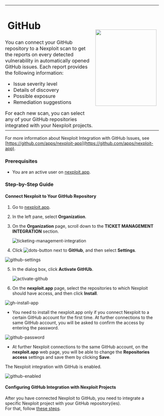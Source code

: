 

<table id="integrations" >
  <tr>
    <td width="70%">
      <h1>GitHub</h1>
    </td>
    <td width="30%" style="text-align:center" rowspan="3">
      <img src="guide/pipeline-integration/ticketing-systems/integrating-with-nexploit/media/github/github-new-logo.png" width="200" height="250"></img>
    </td>
  </tr>
  <tr>
    <td style="text-align:left;vertical-align:text-top;padding:0px">
      You can connect your GitHub repository to a Nexploit scan to get the reports on every detected vulnerability in automatically opened GitHub issues. Each report provides the following information:
      <ul>
        <li>Issue severity level</li>
        <li>Details of discovery</li>
        <li>Possible exposure</li>
        <li>Remediation suggestions </li>
      </ul>
      For each new scan, you can select any of your GitHub repositories integrated with your Nexploit projects.
    </td>
  </tr>
  <tr><td></td></tr>
</table>

For more information about Nexploit Integration with GitHub Issues, see [https://github.com/apps/nexploit-app](https://github.com/apps/nexploit-app).

### Prerequisites

* You are an active user on [nexploit.app](https://nexploit.app/). 

### Step-by-Step Guide

#### Connect Nexploit to Your GitHub Repository 

1. Go to [nexploit.app](https://nexploit.app).
2. In the left pane, select **Organization**. 
3. On the **Organization** page, scroll down to the **TICKET MANAGEMENT INTEGRATION** section.

    ![ticketing-management-integration](media/azure/ticketing-management-integration.png ':size=60%')

4. Click ![dots-button](media/azure/icon-button.png ':size=2%') next to **GitHub**, and then select **Settings**.

  ![github-settings](media/github/github-settings.png ':size=45%')

5. In the dialog box, click **Activate GitHUb**.

    ![activate-github](media/github/activate-github.png ':size=30%')

6. On the **nexploit.app** page, select the repositories to which Nexploit should have access, and then click **Install**.

  ![gh-install-app](media/github/gh-install-app.png ':size=30%')
  
   * You need to install the nexploit.app only if you connect Nexploit to a certain GitHub account for the first time. At further connections to the same GitHub account, you will be asked to confirm the access by entering the password. 
 
![github-password](media/github/github-password.png ':size=30%')

   * At further Nexploit connections to the same GitHub account, on the **nexploit.app** web page,  you will be able to change the **Repositories access** settings and save them by clicking **Save**.

  The Nexploit integration with GitHub is enabled.

  ![github-enabled](media/github/github-enabled.png ':size=60%')

#### Configuring GitHub Integration with Nexploit Projects
After you have connected Nexploit to GitHub, you need to integrate a specific Nexploit project with your GitHub repository(ies).<br> 
For that, follow [these steps](guide/pipeline-integration/ticketing-systems/adding-to-project/integrating-with-project.md).
